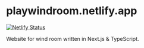 # playwindroom.netlify.app

[![Netlify Status](https://api.netlify.com/api/v1/badges/6a885a55-1581-4a54-9c29-7d58c5988911/deploy-status)](https://app.netlify.com/sites/playwindroom/deploys)

Website for wind room written in Next.js & TypeScript. 
